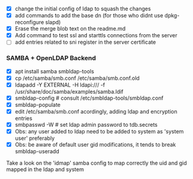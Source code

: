 - [x] change the initial config of ldap to squash the changes
- [x] add commands to add the base dn (for those who didnt use dpkg-reconfigure slapd)
- [x] Erase the merge blob text on the readme.md
- [x] Add command to test ssl and starttls connections from the server
- [ ] add entries related to sni register in the server certificate

### SAMBA + OpenLDAP Backend

- [x] apt install samba smbldap-tools
- [x] cp /etc/samba/smb.conf /etc/samba/smb.conf.old
- [x] ldapadd -Y EXTERNAL -H ldapi:/// -f /usr/share/doc/samba/examples/samba.ldif
- [x] smbldap-config # consult /etc/smbldap-tools/smbldap.conf
- [x] smbldap-populate
- [x] edit /etc/samba/smb.conf acordingly, adding ldap and encryption entries
- [x] smbpasswd -W # set ldap admin password to tdb.secrets
- [x] Obs: any user added to ldap need to be added to system as 'system user' preferably
- [x] Obs: be aware of default user gid modifications, it tends to break smbldap-useradd

Take a look on the 'idmap' samba config to map correctly the uid and gid mapped in the ldap and system